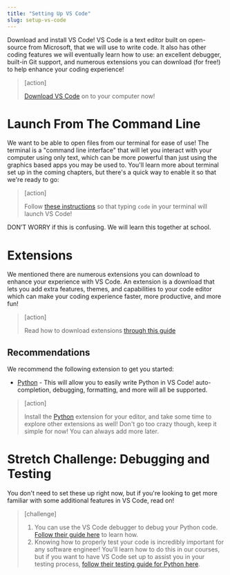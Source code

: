 ```yaml
---
title: "Setting Up VS Code"
slug: setup-vs-code
---
```


Download and install VS Code! VS Code is a text editor built on open-source from Microsoft, that we will use to write code. It also has other coding features we will eventually learn how to use: an excellent debugger, built-in Git support, and numerous extensions you can download (for free!) to help enhance your coding experience!

> [action]
>
> [Download VS Code](https://code.visualstudio.com/) on to your computer now!

# Launch From The Command Line

We want to be able to open files from our terminal for ease of use! The terminal is a "command line interface" that will let you interact with your computer using only text, which can be more powerful than just using the graphics based apps you may be used to. You'll learn more about terminal set up in the coming chapters, but there's a quick way to enable it so that we're ready to go:

> [action]
>
> Follow [these instructions](https://code.visualstudio.com/docs/setup/mac#_launching-from-the-command-line) so that typing `code` in your terminal will launch VS Code!

DON’T WORRY if this is confusing. We will learn this together at school.

# Extensions

We mentioned there are numerous extensions you can download to enhance your experience with VS Code. An extension is a download that lets you add extra features, themes, and capabilities to your code editor which can make your coding experience faster, more productive, and more fun! 

> [action]
>
> Read how to download extensions [through this guide](https://code.visualstudio.com/docs/editor/extension-gallery)

## Recommendations

We recommend the following extension to get you started:

- [Python](https://marketplace.visualstudio.com/items?itemName=ms-python.python) - This will allow you to easily write Python in VS Code! auto-completion, debugging, formatting, and more will all be supported.

> [action]
>
> Install the [Python](https://marketplace.visualstudio.com/items?itemName=ms-python.python) extension for your editor, and take some time to explore other extensions as well! Don't go too crazy though, keep it simple for now! You can always add more later.

# Stretch Challenge: Debugging and Testing

You don't need to set these up right now, but if you're looking to get more familiar with some additional features in VS Code, read on!

> [challenge]
>
> 1. You can use the VS Code debugger to debug your Python code. [Follow their guide here](https://code.visualstudio.com/docs/python/debugging) to learn how.
> 1. Knowing how to properly test your code is incredibly important for any software engineer! You'll learn how to do this in our courses, but if you want to have VS Code set up to assist you in your testing process, [follow their testing guide for Python here](https://code.visualstudio.com/docs/python/testing).
